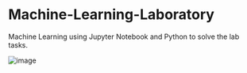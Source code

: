 # Machine-Learning-Laboratory

Machine Learning using Jupyter Notebook and Python to solve the lab tasks.

![image](https://github.com/user-attachments/assets/34b7d7a2-643d-4cd4-86dd-3fa7c944e5c2)

